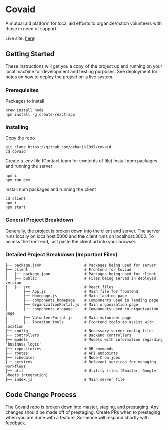 # Covaid

A mutual aid platform for local aid efforts to organize/match volunteers with those in need of support.

Live site: [here](https://covaid.co)!

## Getting Started

These instructions will get you a copy of the project up and running on your local machine for development and testing purposes. See deployment for notes on how to deploy the project on a live system.

### Prerequisites

Packages to install

```
brew install node
npm install -g create-react-app

```

### Installing

Copy the repo

```
git clone https://github.com/debanik1997/covaid
cd covaid
```

Create a .env file (Contact team for contents of file)
Install npm packages and running the server

```
npm i
npm run dev
```

Install npm packages and running the client

```
cd client
npm i
npm start
```

### General Project Breakdown

Generally, the project is broken down into the client and server. The server runs locally on localhost:5000 and the client runs on localhost:3000. To access the front end, just paste the client url into your browser.

### Detailed Project Breakdown (Important Files)

    ├── package.json                   # Packages being used for server
    ├── client                         # Frontend for Coviad
    │   ├── package.json               # Packages being used for client
    │   ├── public                     # Files being served in deployed version
    │   ├── src                        # React files
    │       ├── App.js                 # Main file for frontend
    │       ├── Homepage.js            # Main landing page
    │       ├── components_homepage    # Components used in landing page
    │       ├── OrganizationPortal.js  # Main organization page
    │       ├── components_orgpage     # Components used in organization page
    │       ├── VolunteerPortal.js     # Main volunteer page
    │       ├── location_tools         # Frontend tools to assist with location
    ├── config                         # Necessary server config files
    ├── controllers                    # Backend controllers
    ├── models                         # Models with information regarding 'business logic'
    ├── repositories                   # DB commands
    ├── routes                         # API endpoints
    ├── scheduler                      # Node-Cron jobs
    ├── services                       # Relevant services for managing workflows
    ├── util                           # Utility files (Emailer, Google Sheets integration)
    ├── index.js                       # Main server file

## Code Change Process

The Covaid repo is broken down into master, staging, and prestaging. Any changes should be made off of prestaging. Create PRs when to prestaging when you are done with a feature. Someone will respond shortly with feedback.

